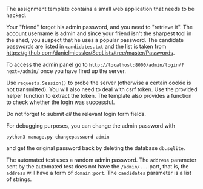<p>The assignment template contains a small web application that needs to be hacked.</p><p>Your "friend" forgot his admin password, and you need to "retrieve it".
The account username is admin and since your friend isn't the sharpest tool
in the shed, you suspect that he uses a popular password. The candidate
passwords are listed in <code class="language-text">candidates.txt</code>
and the list is taken from
<a href="https://github.com/danielmiessler/SecLists/tree/master/Passwords" target="_blank" rel="noopener noreferrer">https://github.com/danielmiessler/SecLists/tree/master/Passwords</a>.</p><p>To access the admin panel go to <code class="language-text">http://localhost:8000/admin/login/?next=/admin/</code>
once you have fired up the server.</p><p>Use <code class="language-text">requests.Session()</code> to probe the server (otherwise a certain cookie is not transmitted).
You will also need to deal with csrf token.  Use the provided helper function to extract the token.
The template also provides a function to check whether the login was successful.</p><p>Do not forget to submit <em>all</em> the relevant login form fields.</p><p>For debugging purposes, you can change the admin password with</p><div class="gatsby-highlight" data-language="shell"><pre class="language-shell"><code class="language-shell">python3 manage.py changepassword admin</code></pre></div><p>and get the original password back by deleting the database <code class="language-text">db.sqlite</code>.</p><p>The automated test uses a random admin password. The <code class="language-text">address</code> parameter sent by the automated test
does not have the <code class="language-text">/admin/...</code> part, that is, the <code class="language-text">address</code> will have a form of <code class="language-text">domain:port</code>.
The <code class="language-text">candidates</code> parameter is a list of strings.</p></div></div></div></div></div></div>
